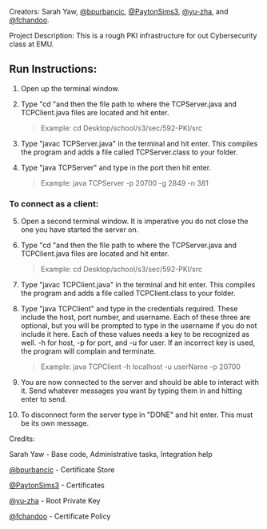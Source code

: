 
Creators: Sarah Yaw, [@bpurbancic](https://github.com/bpurbancic), [@PaytonSims3](https://github.com/PaytonSims3), [@yu-zha](https://github.com/yu-zha), and [@fchandoo](https://github.com/fchandoo).

Project Description:
  This is a rough PKI infrastructure for out Cybersecurity class at EMU.
## Run Instructions:

1. Open up the terminal window.
	
2. Type "cd "and then the file path to where the TCPServer.java and TCPClient.java files are located and hit enter.
	>Example: cd Desktop/school/s3/sec/592-PKI/src
			
3. Type "javac TCPServer.java" in the terminal and hit enter. This compiles the program and adds a file called TCPServer.class to your folder.
	
4. Type "java TCPServer" and type in the port then hit enter.
	>Example: java TCPServer -p 20700 -g 2849 -n 381

### To connect as a client:
	
5. Open a second terminal window. It is imperative you do not close the one you have started the server on.
	
6. Type "cd "and then the file path to where the TCPServer.java and TCPClient.java files are located and hit enter.
	>Example: cd Desktop/school/s3/sec/592-PKI/src
	
7. Type "javac TCPClient.java" in the terminal and hit enter. This compiles the program and adds a file called TCPClient.class to your folder.
	
8. Type "java TCPClient" and type in the credentials required. These include the host, port number, and username. Each of these three are optional, but you will be prompted to type in the username if you do not include it here. Each of these values needs a key to be recognized as well. -h for host, -p for port, and -u for user. If an incorrect key is used, the program will complain and terminate.
	>Example: java TCPClient -h localhost -u userName -p 20700
	
9. You are now connected to the server and should be able to interact with it. Send whatever messages you want by typing them in and hitting enter to send.
	
10. To disconnect form the server type in "DONE" and hit enter. This must be its own message.

Credits:

  Sarah Yaw - Base code, Administrative tasks, Integration help
  
  [@bpurbancic](https://github.com/bpurbancic) - Certificate Store
  
  [@PaytonSims3](https://github.com/PaytonSims3) - Certificates 
  
  [@yu-zha](https://github.com/yu-zha) - Root Private Key
  
  [@fchandoo](https://github.com/fchandoo) - Certificate Policy
